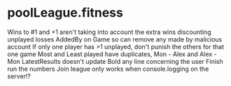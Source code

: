 # poolLeague.fitness

Wins to #1 and +1 aren't taking into account the extra wins discounting unplayed losses
AddedBy on Game so can remove any made by malicious account
If only one player has >1 unplayed, don't punish the others for that one game
Most and Least played have duplicates, Mon - Alex and Alex - Mon
LatestResults doesn't update
Bold any line concerning the user
Finish run the numbers
Join league only works when console.logging on the server!?
